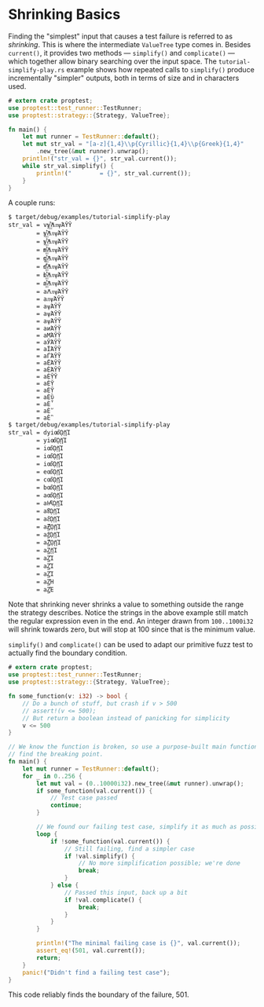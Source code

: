 # Shrinking Basics

Finding the "simplest" input that causes a test failure is referred to as
_shrinking_. This is where the intermediate `ValueTree` type comes in.
Besides `current()`, it provides two methods — `simplify()` and
`complicate()` — which together allow binary searching over the input
space. The `tutorial-simplify-play.rs` example shows how repeated calls to
`simplify()` produce incrementally "simpler" outputs, both in terms of size
and in characters used.

```rust
# extern crate proptest;
use proptest::test_runner::TestRunner;
use proptest::strategy::{Strategy, ValueTree};

fn main() {
    let mut runner = TestRunner::default();
    let mut str_val = "[a-z]{1,4}\\p{Cyrillic}{1,4}\\p{Greek}{1,4}"
        .new_tree(&mut runner).unwrap();
    println!("str_val = {}", str_val.current());
    while str_val.simplify() {
        println!("        = {}", str_val.current());
    }
}
```

A couple runs:

```text
$ target/debug/examples/tutorial-simplify-play
str_val = vy꙲ꙈᴫѱΆῨῨ
        = y꙲ꙈᴫѱΆῨῨ
        = y꙲ꙈᴫѱΆῨῨ
        = m꙲ꙈᴫѱΆῨῨ
        = g꙲ꙈᴫѱΆῨῨ
        = d꙲ꙈᴫѱΆῨῨ
        = b꙲ꙈᴫѱΆῨῨ
        = a꙲ꙈᴫѱΆῨῨ
        = aꙈᴫѱΆῨῨ
        = aᴫѱΆῨῨ
        = aѱΆῨῨ
        = aѱΆῨῨ
        = aѱΆῨῨ
        = aиΆῨῨ
        = aМΆῨῨ
        = aЎΆῨῨ
        = aЇΆῨῨ
        = aЃΆῨῨ
        = aЁΆῨῨ
        = aЀΆῨῨ
        = aЀῨῨ
        = aЀῨ
        = aЀῨ
        = aЀῢ
        = aЀ῟
        = aЀ῞
        = aЀ῝
$ target/debug/examples/tutorial-simplify-play
str_val = dyiꙭᾪῇΊ
        = yiꙭᾪῇΊ
        = iꙭᾪῇΊ
        = iꙭᾪῇΊ
        = iꙭᾪῇΊ
        = eꙭᾪῇΊ
        = cꙭᾪῇΊ
        = bꙭᾪῇΊ
        = aꙭᾪῇΊ
        = aꙖᾪῇΊ
        = aꙋᾪῇΊ
        = aꙅᾪῇΊ
        = aꙂᾪῇΊ
        = aꙁᾪῇΊ
        = aꙀᾪῇΊ
        = aꙀῇΊ
        = aꙀΊ
        = aꙀΊ
        = aꙀΊ
        = aꙀΉ
        = aꙀΈ
```

Note that shrinking never shrinks a value to something outside the range
the strategy describes. Notice the strings in the above example still match
the regular expression even in the end. An integer drawn from
`100..1000i32` will shrink towards zero, but will stop at 100 since that is
the minimum value.

`simplify()` and `complicate()` can be used to adapt our primitive fuzz
test to actually find the boundary condition.

```rust
# extern crate proptest;
use proptest::test_runner::TestRunner;
use proptest::strategy::{Strategy, ValueTree};

fn some_function(v: i32) -> bool {
    // Do a bunch of stuff, but crash if v > 500
    // assert!(v <= 500);
    // But return a boolean instead of panicking for simplicity
    v <= 500
}

// We know the function is broken, so use a purpose-built main function to
// find the breaking point.
fn main() {
    let mut runner = TestRunner::default();
    for _ in 0..256 {
        let mut val = (0..10000i32).new_tree(&mut runner).unwrap();
        if some_function(val.current()) {
            // Test case passed
            continue;
        }

        // We found our failing test case, simplify it as much as possible.
        loop {
            if !some_function(val.current()) {
                // Still failing, find a simpler case
                if !val.simplify() {
                    // No more simplification possible; we're done
                    break;
                }
            } else {
                // Passed this input, back up a bit
                if !val.complicate() {
                    break;
                }
            }
        }

        println!("The minimal failing case is {}", val.current());
        assert_eq!(501, val.current());
        return;
    }
    panic!("Didn't find a failing test case");
}
```

This code reliably finds the boundary of the failure, 501.
